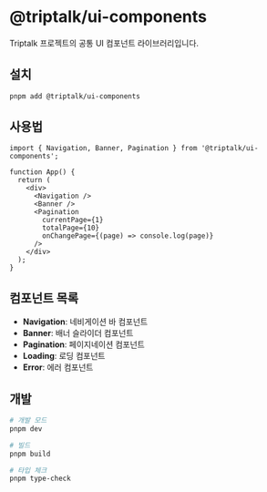 # @triptalk/ui-components

Triptalk 프로젝트의 공통 UI 컴포넌트 라이브러리입니다.

## 설치

```bash
pnpm add @triptalk/ui-components
```

## 사용법

```tsx
import { Navigation, Banner, Pagination } from '@triptalk/ui-components';

function App() {
  return (
    <div>
      <Navigation />
      <Banner />
      <Pagination 
        currentPage={1} 
        totalPage={10} 
        onChangePage={(page) => console.log(page)} 
      />
    </div>
  );
}
```

## 컴포넌트 목록

- **Navigation**: 네비게이션 바 컴포넌트
- **Banner**: 배너 슬라이더 컴포넌트  
- **Pagination**: 페이지네이션 컴포넌트
- **Loading**: 로딩 컴포넌트
- **Error**: 에러 컴포넌트

## 개발

```bash
# 개발 모드
pnpm dev

# 빌드
pnpm build

# 타입 체크
pnpm type-check
```
